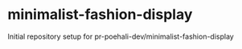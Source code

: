 # minimalist-fashion-display

Initial repository setup for pr-poehali-dev/minimalist-fashion-display